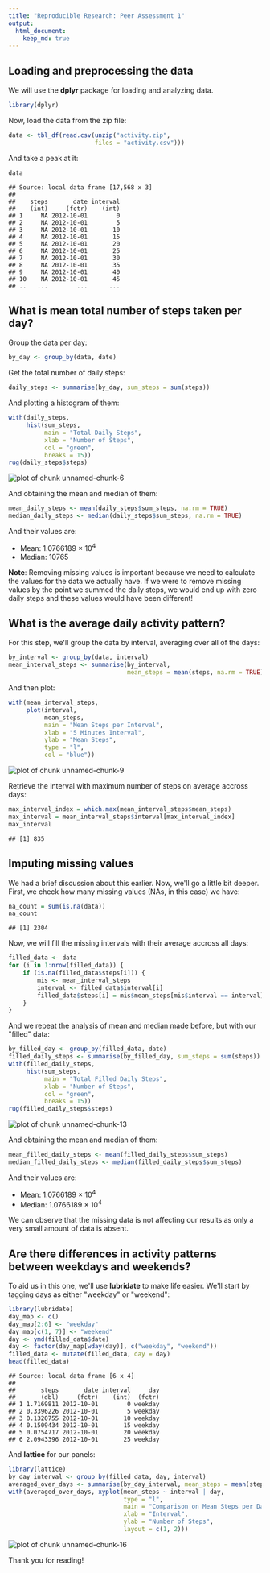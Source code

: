 ```yaml
---
title: "Reproducible Research: Peer Assessment 1"
output: 
  html_document:
    keep_md: true
---
```



## Loading and preprocessing the data

We will use the **dplyr** package for loading and analyzing data.


```r
library(dplyr)
```

Now, load the data from the zip file:


```r
data <- tbl_df(read.csv(unzip("activity.zip",
                        files = "activity.csv")))
```

And take a peak at it:


```r
data
```

```
## Source: local data frame [17,568 x 3]
## 
##    steps       date interval
##    (int)     (fctr)    (int)
## 1     NA 2012-10-01        0
## 2     NA 2012-10-01        5
## 3     NA 2012-10-01       10
## 4     NA 2012-10-01       15
## 5     NA 2012-10-01       20
## 6     NA 2012-10-01       25
## 7     NA 2012-10-01       30
## 8     NA 2012-10-01       35
## 9     NA 2012-10-01       40
## 10    NA 2012-10-01       45
## ..   ...        ...      ...
```

## What is mean total number of steps taken per day?

Group the data per day:


```r
by_day <- group_by(data, date)
```

Get the total number of daily steps:


```r
daily_steps <- summarise(by_day, sum_steps = sum(steps))
```

And plotting a histogram of them:


```r
with(daily_steps,
     hist(sum_steps,
          main = "Total Daily Steps",
          xlab = "Number of Steps",
          col = "green",
          breaks = 15))
rug(daily_steps$steps)
```

![plot of chunk unnamed-chunk-6](figure/unnamed-chunk-6-1.png) 

And obtaining the mean and median of them:


```r
mean_daily_steps <- mean(daily_steps$sum_steps, na.rm = TRUE)
median_daily_steps <- median(daily_steps$sum_steps, na.rm = TRUE)
```

And their values are:

* Mean: 1.0766189 &times; 10<sup>4</sup>
* Median: 10765

**Note**: Removing missing values is important because we need to calculate the values for the data we actually have. If we were to remove missing values by the point we summed the daily steps, we would end up with zero daily steps and these values would have been different!

## What is the average daily activity pattern?

For this step, we'll group the data by interval, averaging over all of the days:


```r
by_interval <- group_by(data, interval)
mean_interval_steps <- summarise(by_interval,
                                 mean_steps = mean(steps, na.rm = TRUE))
```

And then plot:


```r
with(mean_interval_steps,
     plot(interval,
          mean_steps,
          main = "Mean Steps per Interval",
          xlab = "5 Minutes Interval",
          ylab = "Mean Steps",
          type = "l",
          col = "blue"))
```

![plot of chunk unnamed-chunk-9](figure/unnamed-chunk-9-1.png) 

Retrieve the interval with maximum number of steps on average accross days:


```r
max_interval_index = which.max(mean_interval_steps$mean_steps)
max_interval = mean_interval_steps$interval[max_interval_index]
max_interval
```

```
## [1] 835
```

## Imputing missing values

We had a brief discussion about this earlier. Now, we'll go a little bit deeper.
First, we check how many missing values (NAs, in this case) we have:


```r
na_count = sum(is.na(data))
na_count
```

```
## [1] 2304
```

Now, we will fill the missing intervals with their average accross all days:


```r
filled_data <- data
for (i in 1:nrow(filled_data)) {
    if (is.na(filled_data$steps[i])) {
        mis <- mean_interval_steps
        interval <- filled_data$interval[i]
        filled_data$steps[i] = mis$mean_steps[mis$interval == interval]
    }
}
```

And we repeat the analysis of mean and median made before, but with our "filled" data:


```r
by_filled_day <- group_by(filled_data, date)
filled_daily_steps <- summarise(by_filled_day, sum_steps = sum(steps))
with(filled_daily_steps,
     hist(sum_steps,
          main = "Total Filled Daily Steps",
          xlab = "Number of Steps",
          col = "green",
          breaks = 15))
rug(filled_daily_steps$steps)
```

![plot of chunk unnamed-chunk-13](figure/unnamed-chunk-13-1.png) 

And obtaining the mean and median of them:


```r
mean_filled_daily_steps <- mean(filled_daily_steps$sum_steps)
median_filled_daily_steps <- median(filled_daily_steps$sum_steps)
```

And their values are:

* Mean: 1.0766189 &times; 10<sup>4</sup>
* Median: 1.0766189 &times; 10<sup>4</sup>

We can observe that the missing data is not affecting our results as only a very small amount of data is absent.

## Are there differences in activity patterns between weekdays and weekends?

To aid us in this one, we'll use **lubridate** to make life easier. We'll start by tagging days as either "weekday" or "weekend":


```r
library(lubridate)
day_map <- c()
day_map[2:6] <- "weekday"
day_map[c(1, 7)] <- "weekend"
day <- ymd(filled_data$date)
day <- factor(day_map[wday(day)], c("weekday", "weekend"))
filled_data <- mutate(filled_data, day = day)
head(filled_data)
```

```
## Source: local data frame [6 x 4]
## 
##       steps       date interval     day
##       (dbl)     (fctr)    (int)  (fctr)
## 1 1.7169811 2012-10-01        0 weekday
## 2 0.3396226 2012-10-01        5 weekday
## 3 0.1320755 2012-10-01       10 weekday
## 4 0.1509434 2012-10-01       15 weekday
## 5 0.0754717 2012-10-01       20 weekday
## 6 2.0943396 2012-10-01       25 weekday
```

And **lattice** for our panels:


```r
library(lattice)
by_day_interval <- group_by(filled_data, day, interval)
averaged_over_days <- summarise(by_day_interval, mean_steps = mean(steps))
with(averaged_over_days, xyplot(mean_steps ~ interval | day,
                                type = "l",
                                main = "Comparison on Mean Steps per Day",
                                xlab = "Interval",
                                ylab = "Number of Steps",
                                layout = c(1, 2)))
```

![plot of chunk unnamed-chunk-16](figure/unnamed-chunk-16-1.png) 

Thank you for reading!
